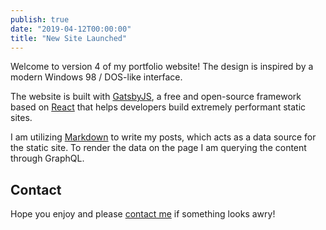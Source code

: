 ```yaml
---
publish: true
date: "2019-04-12T00:00:00"
title: "New Site Launched"
---
```


Welcome to version 4 of my portfolio website! The design is inspired by a modern Windows 98 / DOS-like interface. 

The website is built with <a href="https://gatsbyjs.org" target="_blank" rel="nooppener nofollow">GatsbyJS</a>, a free and open-source framework based on <a href="https://reactjs.org" target="_blank" rel="nooppener nofollow">React</a> that helps developers build extremely performant static sites.

I am utilizing <a href="https://daringfireball.net/projects/markdown/syntax" target="_blank" rel="nooppener nofollow">Markdown</a> to write my posts, which acts as a data source for the static site. To render the data on the page I am querying the content through GraphQL.


<!--
## Work
The latest websites I have made are showcased in the [work section](/work/) in draggable, collapsable, and resizable windows. 

Each client project has a custom theme with unique colors managed with CSS variables and JavaScript. The bottom of the project has a “video demo” section which showcases the responsive design of the websites in draggable/resizable windows.



## Notes
The [notes section](/notes/)</a> is a new place on my site where I can jot down my ideas or muse over whatever topic interests me. Each post can also be styled with a [custom theme](/time-machine/)</a>.
-->

## Contact
Hope you enjoy and please [contact me](mailto:hi@jeffwolff.net)</a> if something looks awry!



<!-- <figure class="window">
  <div class="window-title">
    <div class="content">Work section</div>
  </div>
  <div class="window-content">
  <p></p>
</div>
</figure>

<figure class="window">
  <div class="window-title">
    <div class="content">Notes section</div>
  </div>
  <div class="window-content">
  <p></p>
</div>
</figure> -->


